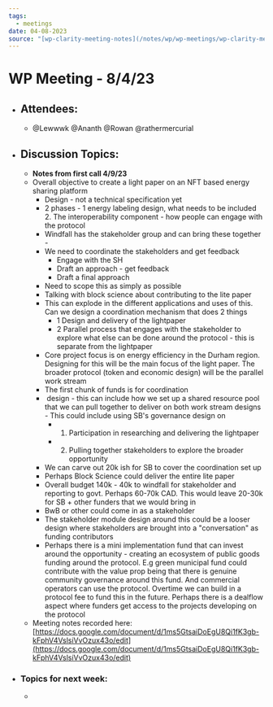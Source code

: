 ```yaml
---
tags:
  - meetings
date: 04-08-2023
source: "[wp-clarity-meeting-notes](/notes/wp/wp-meetings/wp-clarity-meeting-notes.md)"
---
```


# WP Meeting - **8/4/23**

- ## Attendees:
	- @Lewwwk @Ananth @Rowan  @rathermercurial 
- ## Discussion Topics:
	- **Notes from first call 4/9/23**
	- Overall objective to create a light paper on an NFT based energy sharing platform
		- Design - not a technical specification yet
		- 2 phases - 1 energy labeling design, what needs to be included 2. The interoperability component - how people can engage with the protocol
		- Windfall has the stakeholder group and can bring these together -
		- We need to coordinate the stakeholders and get feedback
			- Engage with the SH
			- Draft an approach - get feedback
			- Draft a final approach
		- Need to scope this as simply as possible
		- Talking with block science about contributing to the lite paper
		- This can explode in the different applications and uses of this. Can we design a coordination mechanism that does 2 things
			- 1 Design and delivery of the lightpaper
			- 2 Parallel process that engages with the stakeholder to explore what else can be done around the protocol - this is separate from the lightpaper
		- Core project focus is on energy efficiency in the Durham region. Designing for this will be the main focus of the light paper. The broader protocol (token and economic design) will be the parallel work stream
		- The first chunk of funds is for coordination
		-  design - this can include how we set up a shared resource pool that we can pull together to deliver on both work stream designs - This could include using SB's governance design on
			- 1. Participation in researching and delivering the lightpaper
			- 2. Pulling together stakeholders to explore the broader opportunity
		- We can carve out 20k ish for SB to cover the coordination set up
		- Perhaps Block Science could deliver the entire lite paper
		- Overall budget 140k - 40k to windfall for stakeholder and reporting to govt. Perhaps 60-70k CAD. This would leave 20-30k for SB + other funders that we would bring in
		- BwB or other could come in as a stakeholder
		- The stakeholder module design around this could be a looser design where stakeholders are brought into a "conversation" as funding contributors
		- Perhaps there is a mini implementation fund that can invest around the opportunity - creating an ecosystem of public goods funding around the protocol. E.g green municipal fund could contribute with the value prop being that there is genuine community governance around this fund. And commercial operators can use the protocol. Overtime we can build in a protocol fee to fund this in the future. Perhaps there is a dealflow aspect where funders get access to the projects developing on the protocol 
	- Meeting notes recorded here:  
[https://docs.google.com/document/d/1ms5GtsaiDoEgU8Qi1fK3gb-kFphV4VslsiVvOzux43o/edit](https://docs.google.com/document/d/1ms5GtsaiDoEgU8Qi1fK3gb-kFphV4VslsiVvOzux43o/edit) 
- ### Topics for next week:
	-